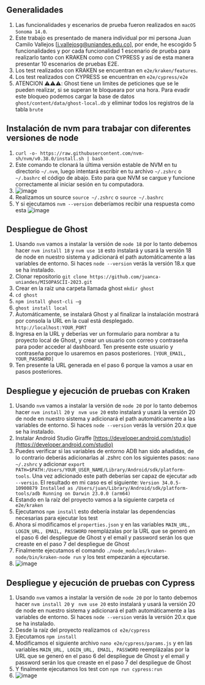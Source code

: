 ## Generalidades 
1. Las funcionalidades y escenarios de prueba fueron realizados en `macOS Sonoma 14.0`.
3. Este trabajo es presentado de manera individual por mi persona Juan Camilo Vallejos [j.vallejosg@uniandes.edu.co], por ende, he escogido 5 funcionalidades y por cada funcionalidad 1 escenario de prueba para realizarlo tanto con KRAKEN como con CYPRESS y así de esta manera presentar 10 escenarios de pruebas E2E.
4. Los test realizados con KRAKEN se encuentran en ```e2e/kraken/features```.
5. Los test realizados con CYPRESS se encuentran en ```e2e/cypress/e2e```
6. ATENCION ⚠️⚠️⚠️: Ghost tiene un limites de peticiones que se le pueden realizar, si se superan te bloqueara por una hora. Para evadir este bloqueo podemos cargar la base de datos ```ghost/content/data/ghost-local.db``` y eliminar todos los registros de la tabla ```brute```

## Instalación de nvm para trabajar con diferentes versiones de node
1. `curl -o- https://raw.githubusercontent.com/nvm-sh/nvm/v0.38.0/install.sh | bash`
2. Este comando te clonará la última versión estable de NVM en tu directorio `~/.nvm`, luego intentará escribir en tu archivo `~/.zshrc` o `~/.bashrc` el código de abajo. Esto para que NVM se cargue y funcione correctamente al iniciar sesión en tu computadora.
3. ![image](https://github.com/juanca-uniandes/MISOPASCII-2023/assets/142238841/df39c553-55e5-4db6-b691-7d2df5a9d769)
4. Realizamos un source `source ~/.zshrc` o `source ~/.bashrc`
5. Y si ejecutamos `nvm --version` deberíamos recibir una respuesta como esta
![image](https://github.com/juanca-uniandes/MISOPASCII-2023/assets/142238841/72b8d885-19ab-48dc-9ddc-b5ac1e8be9ea)

## Despliegue de Ghost
1. Usando `nvm` vamos a instalar la versión de `node 18` por lo tanto debemos hacer `nvm install 18` y `nvm use 18` esto instalará y usará la versión 18 de node en nuestro sistema y adicionará el path automáticamente a las variables de entorno. Si haces `node --version` verás la versión 18.x que se ha instalado. 
2. Clonar repositorio `git clone https://github.com/juanca-uniandes/MISOPASCII-2023.git`
3. Crear en la raíz una carpeta llamada ghost `mkdir ghost`
4. `cd ghost`
5. `npm install ghost-cli –g`
6. `ghost install local`
7. Automáticamente, se instalará Ghost y al finalizar la instalación mostrará por consola la URL en la cual está desplegado. `http://localhost:YOUR_PORT`
8. Ingresa en la URL y deberías ver un formulario para nombrar a tu proyecto local de Ghost, y crear un usuario con correo y contraseña para poder acceder al dashboard. Ten presente este usuario y contraseña porque lo usaremos en pasos posteriores. `[YOUR_EMAIL, YOUR_PASSWORD]`
9. Ten presente la URL generada en el paso 6 porque la vamos a usar en pasos posteriores.

## Despliegue y ejecución de pruebas con Kraken
1. Usando `nvm` vamos a instalar la versión de `node 20` por lo tanto debemos hacer `nvm install 20` y ` nvm use 20` esto instalará y usará la versión 20 de node en nuestro sistema y adicionará el path automáticamente a las variables de entorno. Si haces `node --version` verás la versión 20.x que se ha instalado. 
2. Instalar Android Studio Giraffe [https://developer.android.com/studio](https://developer.android.com/studio)
3. Puedes verificar si las variables de entorno ADB han sido añadidas, de lo contrario deberás adicionarlas al .zshrc con los siguientes pasos: `nano ~/.zshrc` y adicionar `export PATH=$PATH:/Users/YOUR_USER_NAME/Library/Android/sdk/platform-tools`. Una vez adicionado este path deberías ser capaz de ejecutar `adb --versio`. El resultado en mi caso es el siguiente: `Version 34.0.5-10900879
Installed as /Users/juan/Library/Android/sdk/platform-tools/adb
Running on Darwin 23.0.0 (arm64)`
4. Estando en la raíz del proyecto vamos a la siguiente carpeta `cd e2e/kraken`
5. Ejecutamos `npm install` esto debería instalar las dependencias necesarias para ejecutar los test
6. Ahora sí modificamos el `properties.json` y en las variables `MAIN_URL, LOGIN_URL, EMAIL, PASSWORD` reemplázalas por la URL que se generó en el paso 6 del despliegue de Ghost y el email y password serán los que creaste en el paso 7 del despliegue de Ghost
7. Finalmente ejecutamos el comando `./node_modules/kraken-node/bin/kraken-node run` y los test empezarán a ejecutarse.
8. ![image](https://github.com/juanca-uniandes/MISOPASCII-2023/assets/142238841/9c146531-5635-4656-9b17-0fad3a96ed76)


## Despliegue y ejecución de pruebas con Cypress
1. Usando `nvm` vamos a instalar la versión de `node 20` por lo tanto debemos hacer `nvm install 20` y ` nvm use 20` esto instalará y usará la versión 20 de node en nuestro sistema y adicionará el path automáticamente a las variables de entorno. Si haces `node --version` verás la versión 20.x que se ha instalado.
2. Desde la raíz del proyecto realizamos `cd e2e/cypress`
3. Ejecutamos `npm install`
4. Modificamos el siguiente archivo `nano e2e/cypress/params.js` y en las variables `MAIN_URL, LOGIN_URL, EMAIL, PASSWORD` reemplázalas por la URL que se generó en el paso 6 del despliegue de Ghost y el email y password serán los que creaste en el paso 7 del despliegue de Ghost
5. Y finalmente ejecutamos los test con `npm run cypress:run`
6. ![image](https://github.com/juanca-uniandes/MISOPASCII-2023/assets/142238841/1df9f142-1aed-4408-a6fa-2750ecb0bcb3)

